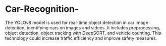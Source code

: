 # Car-Recognition-
The YOLOv8 model is used for real-time object detection in car image detection, identifying cars on images and videos. It includes preprocessing, object detection, object tracking with DeepSORT, and vehicle counting. This technology could increase traffic efficiency and improve safety measures.
